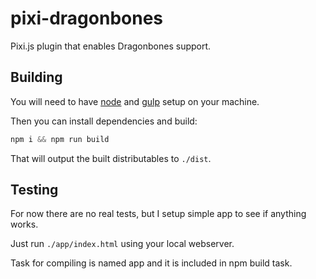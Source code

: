 # pixi-dragonbones

Pixi.js plugin that enables Dragonbones support.

## Building

You will need to have [node][node] and [gulp][gulp] setup on your machine.

Then you can install dependencies and build:

```js
npm i && npm run build
```

That will output the built distributables to `./dist`.

[node]:       http://nodejs.org/
[gulp]:       http://gulpjs.com/

## Testing

For now there are no real tests, but I setup simple app to see if anything works.

Just run `./app/index.html` using your local webserver.

Task for compiling is named app and it is included in npm build task.
